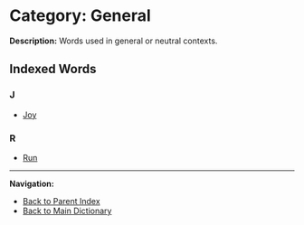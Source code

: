 # Category: General

**Description:** Words used in general or neutral contexts.

## Indexed Words

### J
- [Joy](/MEMORY/DICTIONARY/_WORDS/Joy.md#n-1)

### R
- [Run](/MEMORY/DICTIONARY/_WORDS/Run.md#v-1)

---
**Navigation:**
- [Back to Parent Index](/MEMORY/DICTIONARY/4_Use/Use.md)
- [Back to Main Dictionary](/MEMORY/DICTIONARY/dictionary.md)
